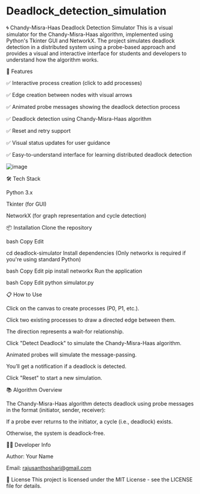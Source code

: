 # Deadlock_detection_simulation
🌀 Chandy-Misra-Haas Deadlock Detection Simulator
This is a visual simulator for the Chandy-Misra-Haas algorithm, implemented using Python's Tkinter GUI and NetworkX. The project simulates deadlock detection in a distributed system using a probe-based approach and provides a visual and interactive interface for students and developers to understand how the algorithm works.

🚀 Features

✅ Interactive process creation (click to add processes)

✅ Edge creation between nodes with visual arrows

✅ Animated probe messages showing the deadlock detection process

✅ Deadlock detection using Chandy-Misra-Haas algorithm

✅ Reset and retry support

✅ Visual status updates for user guidance

✅ Easy-to-understand interface for learning distributed deadlock detection

![image](https://github.com/user-attachments/assets/7c7f3819-1042-4ef9-80aa-747e1283aac1)
<!-- Optional: Replace with actual image link -->

🛠️ Tech Stack

Python 3.x

Tkinter (for GUI)

NetworkX (for graph representation and cycle detection)

📦 Installation
Clone the repository

bash
Copy
Edit

cd deadlock-simulator
Install dependencies
(Only networkx is required if you're using standard Python)

bash
Copy
Edit
pip install networkx
Run the application

bash
Copy
Edit
python simulator.py

📋 How to Use

Click on the canvas to create processes (P0, P1, etc.).

Click two existing processes to draw a directed edge between them.

The direction represents a wait-for relationship.

Click "Detect Deadlock" to simulate the Chandy-Misra-Haas algorithm.

Animated probes will simulate the message-passing.

You’ll get a notification if a deadlock is detected.

Click "Reset" to start a new simulation.

📚 Algorithm Overview

The Chandy-Misra-Haas algorithm detects deadlock using probe messages in the format (initiator, sender, receiver):

If a probe ever returns to the initiator, a cycle (i.e., deadlock) exists.

Otherwise, the system is deadlock-free.

👨‍💻 Developer Info

Author: Your Name

Email: rajusanthoshari@gmail.com



📄 License
This project is licensed under the MIT License - see the LICENSE file for details.

